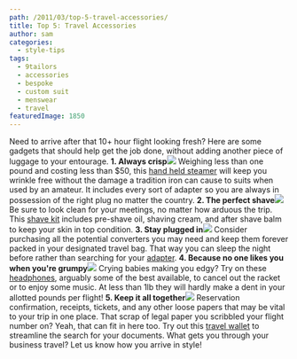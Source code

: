 ```yaml
---
path: /2011/03/top-5-travel-accessories/
title: Top 5: Travel Accessories
author: sam
categories: 
  - style-tips
tags: 
  - 9tailors
  - accessories
  - bespoke
  - custom suit
  - menswear
  - travel
featuredImage: 1850
---
```

Need to arrive after that 10+ hour flight looking fresh? Here are some gadgets that should help get the job done, without adding another piece of luggage to your entourage. **1\. Always crisp**[![](http://1.bp.blogspot.com/-UOzP7gjDvGY/TY_YXT-OzTI/AAAAAAAAAJ4/VL96kGIXwaw/s200/dual-voltage-fabric-travel-steamer-EP118.jpg)](http://1.bp.blogspot.com/-UOzP7gjDvGY/TY_YXT-OzTI/AAAAAAAAAJ4/VL96kGIXwaw/s1600/dual-voltage-fabric-travel-steamer-EP118.jpg) Weighing less than one pound and costing less than $50, this [hand held steamer](http://www.worldtravelguide.com/travel-gear/fabric-steamer-travel-iron.html) will keep you wrinkle free without the damage a tradition iron can cause to suits when used by an amateur. It includes every sort of adapter so you are always in possession of the right plug no matter the country. **2\. The perfect shave**[![](http://1.bp.blogspot.com/-iDuRWkx3saU/TY_ZFV620-I/AAAAAAAAAKQ/QgmmARZMnMo/s200/41aDH0wr8jL._AA300_.jpg)](http://1.bp.blogspot.com/-iDuRWkx3saU/TY_ZFV620-I/AAAAAAAAAKQ/QgmmARZMnMo/s1600/41aDH0wr8jL._AA300_.jpg) Be sure to look clean for your meetings, no matter how arduous the trip. This [shave kit](http://www.amazon.com/Art-Shaving-Fusion-Travel-Razor/dp/B002M9QAZG) includes pre-shave oil, shaving cream, and after shave balm to keep your skin in top condition. **3\. Stay plugged in**[![](http://4.bp.blogspot.com/-zff7upr1hbA/TY_YfgNs0VI/AAAAAAAAAKA/hrKKT58KwIc/s200/tn_images--T--PlugAdap-AUSTRALIA_CHINA-F---jpg_w150_h150.jpg)](http://4.bp.blogspot.com/-zff7upr1hbA/TY_YfgNs0VI/AAAAAAAAAKA/hrKKT58KwIc/s1600/tn_images--T--PlugAdap-AUSTRALIA_CHINA-F---jpg_w150_h150.jpg) Consider purchasing all the potential converters you may need and keep them forever packed in your designated travel bag. That way you can sleep the night before rather than searching for your [adapter](http://www.travelproducts.com/store/electric.htm). **4\. Because no one likes you when you're grumpy**[![](http://2.bp.blogspot.com/-0L0ozNP8msk/TY_YLjx-sWI/AAAAAAAAAJw/mkV-GF6i9Lg/s200/41McM5YDjKL._SL500_AA300_.jpg)](http://2.bp.blogspot.com/-0L0ozNP8msk/TY_YLjx-sWI/AAAAAAAAAJw/mkV-GF6i9Lg/s1600/41McM5YDjKL._SL500_AA300_.jpg) Crying babies making you edgy? Try on these [headphones](http://www.amazon.com/Technica-ATH-ANC7B-Noise-Cancelling-Closed-Back-Headphones/dp/B002HWJT1A/ref=sr_1_1?s=electronics&ie=UTF8&qid=1301272388&sr=1-1), arguably some of the best available, to cancel out the racket or to enjoy some music. At less than 1lb they will hardly make a dent in your allotted pounds per flight! **5\. Keep it all together**[![](http://3.bp.blogspot.com/-pbb861yKCkE/TY_YxT_kRgI/AAAAAAAAAKI/X60mzi_Ynkg/s200/Capital%252BLeather%252BZip%252BTravel%252BOrganizer%252Bin%252BBlack.jpg)](http://3.bp.blogspot.com/-pbb861yKCkE/TY_YxT_kRgI/AAAAAAAAAKI/X60mzi_Ynkg/s1600/Capital%252BLeather%252BZip%252BTravel%252BOrganizer%252Bin%252BBlack.jpg) Reservation confirmation, receipts, tickets, and any other loose papers that may be vital to your trip in one place. That scrap of legal paper you scribbled your flight number on? Yeah, that can fit in here too. Try out this [travel wallet](http://www.csnstores.com/asp/superbrowse.asp?clid=504&caid=&sku=HTM1043&refid=FR49-HTM1043) to streamline the search for your documents. What gets you through your business travel? Let us know how you arrive in style!